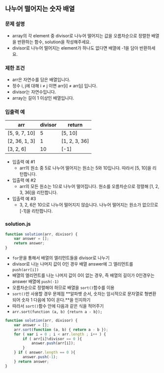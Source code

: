 ## 나누어 떨어지는 숫자 배열

### 문제 설명
- array의 각 element 중 divisor로 나누어 떨어지는 값을 오름차순으로 정렬한 배열을 반환하는 함수, solution을 작성해주세요.
- divisor로 나누어 떨어지는 element가 하나도 없다면 배열에 -1을 담아 반환하세요.

### 제한 조건
- arr은 자연수를 담은 배열입니다.
- 정수 i, j에 대해 i ≠ j 이면 arr[i] ≠ arr[j] 입니다.
- divisor는 자연수입니다.
- array는 길이 1 이상인 배열입니다.

### 입출력 예
arr|divisor|return
|--|-------|------|
[5, 9, 7, 10]|5|[5, 10]
[2, 36, 1, 3]|1|[1, 2, 3, 36]
[3, 2, 6]|10|[-1]

- 입출력 예 #1
    - arr의 원소 중 5로 나누어 떨어지는 원소는 5와 10입니다. 따라서 [5, 10]을 리턴합니다.
- 입출력 예 #2
    - arr의 모든 원소는 1으로 나누어 떨어집니다. 원소를 오름차순으로 정렬해 [1, 2, 3, 36]을 리턴합니다.
- 입출력 예 #3
    - 3, 2, 6은 10으로 나누어 떨어지지 않습니다. 나누어 떨어지는 원소가 없으므로 [-1]을 리턴합니다.

### solution.js
```javascript
function solution(arr, divisor) {
    var answer = [];
    return answer;
}
```

- `for`문을 통해서 배열의 엘리먼트들을 divisor로 나누기
- divisor로 나눈 나머지 값이 0인 경우 배열 answer에 그 엘리먼트를 `push(arr[i])`
- 배열의 엘리먼트를 나눈 나머지 값이 0이 없는 경우, 즉 배열의 길이가 0인경우는 answer 배열에 `push(-1)` 
- 오름차순으로 정렬해야 하므로 배열을 `sort()`함수를 이용
- `sort()`만 사용할 경우 문제점 **알파벳 순서, 숫자는 암시적으로 문자열로 형변환 되어 숫자 1 다음에 10이 온다.**을 인지하기
- 따라서 `sort()`함수 안에 다음과 같은 식을 적어주기
- `arr.sort(function (a, b) {return a - b});`

```javascript
function solution(arr, divisor) {
    var answer = [];
    arr.sort(function (a, b) { return a - b });
    for ( var i = 0 ; i < arr.length ; i++ ) {
        if ( arr[i]%divisor == 0 ){
            answer.push(arr[i]);
        }
    } if ( answer.length == 0 ){
        answer.push(-1);
    } return answer;
}
```